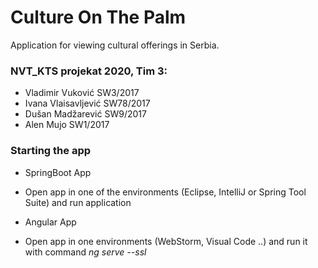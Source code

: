 # Culture On The Palm
 Application for viewing cultural offerings in Serbia.
 
### NVT_KTS projekat 2020, Tim 3:
* Vladimir Vuković SW3/2017
* Ivana Vlaisavljević SW78/2017
* Dušan Madžarević SW9/2017
* Alen Mujo SW1/2017

### Starting the app
* SpringBoot App
- Open app in one of the environments (Eclipse, IntelliJ or Spring Tool Suite) and run application

* Angular App
- Open app in one environments (WebStorm, Visual Code ..) and run it with command *ng serve --ssl*
